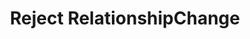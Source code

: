 ---
# !!! Warning: Do not edit this file; any changes must be replicated in Excel !!!
permalink: use-case-transport-reject-relationshipchange
redirect_from:
  - use-case-transport-reject-relationship-change
published: true
title: "Reject RelationshipChange"
type: use-case
toc: true
sidebar:
  - title: "Integrate Enmeshed"
    nav: "docs_integrate"
properties:
  - id: RR7
  - component: Runtime
  - layer: Transport
  - facade: RelationshipsFacade
  - function: rejectRelationshipChange
  - description: Rejects the change with the given `changeId`. If the change exists but belongs to another relationship, this call will fail and return status 404.
  - feature category: Mutual peer-to-peer relationships
  - tech category: Relationships
  - status: DONE
  - documentation status: DONE
  - comments:
  - actor: Identity
  - trigger:
  - precondition:
  - result:
  - priority: n/a
  - complexity: n/a
  - size: n/a
  - created_at:
  - changed_at:
  - api_route_regex: PUT /api/v2/Relationships/{id}/Changes/{changeId}/Reject
  - published: default
  - link: use-case-transport-reject-relationshipchange
require:
required_by:
api_route_regex: ^PUT /api/v2/Relationships/{id}/Changes/{changeId}/Reject$
---
